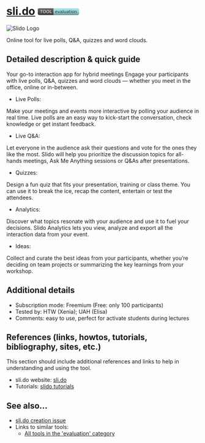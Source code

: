 # [sli.do](https://www.sli.do/)  [<img src="images/evaluation.png" align="bottom">](https://github.com/e-CLOSE/Toolbox/issues?q=label%3A01_TOOL+label%3Aevaluation)

![Slido Logo](https://user-images.githubusercontent.com/96419022/157391538-bb8af663-b402-4d1f-953b-12eca9b7cdf3.png)

Online tool for live polls, Q&A, quizzes and word clouds.


## Detailed description & quick guide

Your go-to interaction app for hybrid meetings
Engage your participants with live polls, Q&A, quizzes and word clouds — whether you meet in the office, online or in-between.

+ Live Polls: 

Make your meetings and events more interactive by polling your audience in real time. Live polls are an easy way to kick-start the conversation, check knowledge or get instant feedback.

+ Live Q&A:

Let everyone in the audience ask their questions and vote for the ones they like the most. Slido will help you prioritize the discussion topics for all-hands meetings, Ask Me Anything sessions or Q&As after presentations.

+ Quizzes:

Design a fun quiz that fits your presentation, training or class theme. You can use it to break the ice, recap the content, entertain or test the attendees.

+ Analytics:

Discover what topics resonate with your audience and use it to fuel your decisions. Slido Analytics lets you view, analyze and export all the interaction data from your event.

+ Ideas:

Collect and curate the best ideas from your participants, whether you’re deciding on team projects or summarizing the key learnings from your workshop.


## Additional details

- Subscription mode: Freemium (Free: only 100 participants)
- Tested by: HTW (Xenia); UAH (Elisa)
- Comments: easy to use, perfect for activate students during lectures


## References (links, howtos, tutorials, bibliography, sites, etc.)

This section should include additional references and links to help in
understanding and using the tool.

- sli.do website: [sli.do](https://www.sli.do/)
- Tutorials: [slido tutorials](https://www.youtube.com/c/Slido/videos)


## See also...

- [sli.do creation issue](https://github.com/e-CLOSE/Toolbox/issues/75)
- Links to similar tools:
  - [All tools in the 'evaluation' category](https://github.com/e-CLOSE/Toolbox/issues?q=label%3A01_TOOL+label%3Aevaluation)
